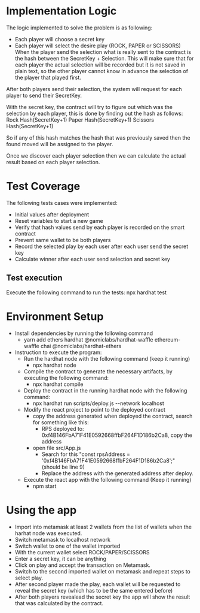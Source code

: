 # Implementation Logic

The logic implemented to solve the problem is as following:
* Each player will choose a secret key
* Each player will select the desire play (ROCK, PAPER or SCISSORS)
When the player send the selection what is really sent to the contract is the hash between the SecretKey + Selection.
This will make sure that for each player the actual selection will be recorded but it is not saved in plain text, so the other player cannot know in advance the selection of the player that played first.

After both players send their selection, the system will request for each player to send their SecretKey.

With the secret key, the contract will try to figure out which was the selection by each player, this is done by finding out the hash as follows:
Rock
Hash(SecretKey+1)
Paper
Hash(SecretKey+1)
Scissors
Hash(SecretKey+1)

So if any of this hash matches the hash that was previously saved then the found moved will be assigned to the player.

Once we discover each player selection then we can calculate the actual result based on each player selection.

# Test Coverage

The following tests cases were implemented:

* Initial values after deployment
* Reset variables to start a new game
* Verify that hash values send by each player is recorded on the smart contract
* Prevent same wallet to be both players
* Record the selected play by each user after each user send the secret key
* Calculate winner after each user send selection and secret key

## Test execution

Execute the following command to run the tests:
npx hardhat test    

# Environment Setup

* Install dependencies by running the following command 
    * yarn add ethers hardhat @nomiclabs/hardhat-waffle ethereum-waffle chai @nomiclabs/hardhat-ethers 
* Instruction to execute the program:
    * Run the hardhat node with the following command (keep it running)
        * npx hardhat node
    * Compile the contract to generate the necessary artifacts, by executing the following command:    
        * npx hardhat compile
    * Deploy the contract in the running hardhat node with the following command:
        * npx hardhat run scripts/deploy.js --network localhost
    * Modify the react project to point to the deployed contract
        * copy the address generated when deployed the contract, search for something like this:
            * RPS deployed to: 0xf4B146FbA71F41E0592668ffbF264F1D186b2Ca8, copy the address
        * open file src/App.js
            * Search for this "const rpsAddress = '0xf4B146FbA71F41E0592668ffbF264F1D186b2Ca8';" (should be line 9)
            * Replace the address with the generated address after deploy.
    * Execute the react app with the following command (Keep it running)
        * npm start 

# Using the app

* Import into metamask at least 2 wallets from the list of wallets when the harhat node was executed.
* Switch metamask to localhost network
* Switch wallet to one of the wallet imported
* With the current wallet select ROCK/PAPER/SCISSORS
* Enter a secret key, it can be anything
* Click on play and accept the transaction on Metamask.
* Switch to the second imported wallet on metamask and repeat steps to select play.
* After second player made the play, each wallet will be requested to reveal the secret key (which has to be the same entered before)
* After both players revealead the secret key the app will show the result that was calculated by the contract.



